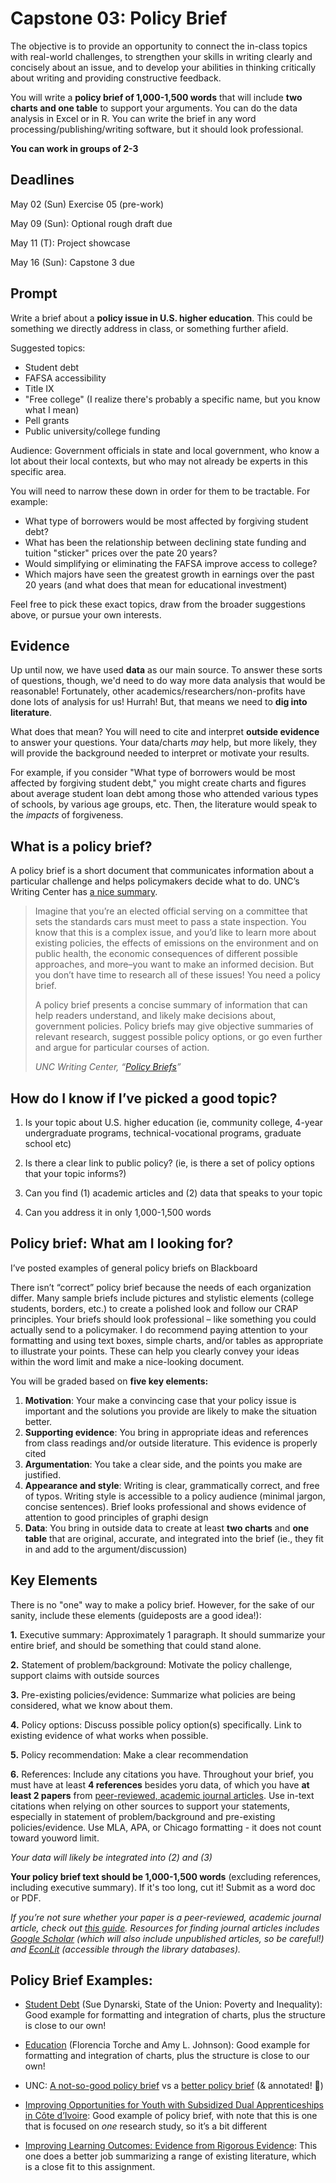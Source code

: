 # Capstone 03: Policy Brief

 

The objective is to provide an opportunity to connect the in-class topics with real-world challenges, to strengthen your skills in writing clearly and concisely about an issue, and to develop your abilities in thinking critically about writing and providing constructive feedback. 

You will write a **policy brief of 1,000-1,500 words** that will include **two charts and one table** to support your arguments. You can do the data analysis in Excel or in R. You can write the brief in any word processing/publishing/writing software, but it should look professional. 

**You can work in groups of 2-3**

## Deadlines

May 02 (Sun) Exercise 05 (pre-work)

May 09 (Sun): Optional rough draft due 

May 11 (T): Project showcase

May 16 (Sun): Capstone 3 due

## Prompt 



Write a brief about a **policy issue in U.S. higher education**. This could be something we directly address in class, or something further afield.

Suggested topics: 

- Student debt
- FAFSA accessibility
- Title IX
- "Free college" (I realize there's probably a specific name, but you know what I mean)
- Pell grants
- Public university/college funding

Audience: Government officials in state and local government, who know a lot about their local contexts, but who may not already be experts in this specific area. 



You will need to narrow these down in order for them to be tractable. For example: 

- What type of borrowers would be most affected by forgiving student debt? 
- What has been the relationship between declining state funding and tuition "sticker" prices over the pate 20 years? 
- Would simplifying or eliminating the FAFSA improve access to college? 
- Which majors have seen the greatest growth in earnings over the past 20 years (and what does that mean for educational investment)

Feel free to pick these exact topics, draw from the broader suggestions above, or pursue your own interests.

## Evidence 

Up until now, we have used **data** as our main source. To answer these sorts of questions, though, we'd need to do way more data analysis that would be reasonable! Fortunately, other academics/researchers/non-profits have done lots of analysis for us! Hurrah! But, that means we need to **dig into literature**. 

What does that mean? You will need to cite and interpret **outside evidence** to answer your questions. Your data/charts *may* help, but more likely, they will provide the background needed to interpret or motivate your results. 

For example, if you consider "What type of borrowers would be most affected by forgiving student debt," you might create charts and figures about average student loan debt among those who attended various types of schools, by various age groups, etc. Then, the literature would speak to the *impacts* of forgiveness.



## **What is a policy brief?** 

A policy brief is a short document that communicates information about a particular challenge and helps policymakers decide what to do. UNC’s Writing Center has [a nice summary](https://writingcenter.unc.edu/tips-and-tools/policy-briefs/). 

>  Imagine that you’re an elected official serving on a committee that sets the standards cars must meet to pass a state inspection. You know that this is a complex issue, and you’d like to learn more about existing policies, the effects of emissions on the environment and on public health, the economic consequences of different possible approaches, and more–you want to make an informed decision. But you don’t have time to research all of these issues! You need a policy brief.
>
> A policy brief presents a concise summary of information that can help readers understand, and likely make decisions about, government policies. Policy briefs may give objective summaries of relevant research, suggest possible policy options, or go even further and argue for particular courses of action.
>
> *UNC Writing Center, “*[*Policy Briefs*](https://writingcenter.unc.edu/tips-and-tools/policy-briefs/)*”* 

 

## **How do I know if I’ve picked a good topic?** 

1.  Is your topic about U.S. higher education (ie, community college, 4-year undergraduate programs, technical-vocational programs, graduate school etc)

2. Is there a clear link to public policy? (ie, is there a set of policy options that your topic informs?)
3. Can you find (1) academic articles and (2) data that speaks to your topic
4. Can you address it in only 1,000-1,500 words

 

## **Policy brief: What am I looking for?** 

I’ve posted examples of general policy briefs on Blackboard

There isn’t “correct” policy brief because the needs of each organization differ. Many sample briefs include pictures and stylistic elements (college students, borders, etc.) to create a polished look and follow our CRAP principles. Your briefs should look professional – like something you could actually send to a policymaker. I do recommend paying attention to your formatting and using text boxes, simple charts, and/or tables as appropriate to illustrate your points. These can help you clearly convey your ideas within the word limit and make a nice-looking document. 

You will be graded based on **five key elements:** 

1. **Motivation**: Your make a convincing case that your policy issue is important and the solutions you provide are likely to make the situation better. 
2. **Supporting evidence**: You bring in appropriate ideas and references from class readings and/or outside literature. This evidence is properly cited
3. **Argumentation**: You take a clear side, and the points you make are justified. 
4. **Appearance and style**: Writing is clear, grammatically correct, and free of typos. Writing style is accessible to a policy audience (minimal jargon, concise sentences). Brief looks professional and shows evidence of attention to good principles of graphi design
5. **Data**: You bring in outside data to create at least **two charts** and **one table** that are original, accurate, and integrated into the brief (ie., they fit in and add to the argument/discussion)

 

## **Key Elements**

There is no "one" way to make a policy brief. However, for the sake of our sanity, include these elements (guideposts are a good idea!):

**1.**   Executive summary: Approximately 1 paragraph. It should summarize your entire brief, and should be something that could stand alone.

**2.**   Statement of problem/background: Motivate the policy challenge, support claims with outside sources 

**3.**   Pre-existing policies/evidence: Summarize what policies are being considered, what we know about them.

**4.**   Policy options: Discuss possible policy option(s) specifically. Link to existing evidence of what works when possible. 

**5.**   Policy recommendation: Make a clear recommendation 

**6.**   References: Include any citations you have. Throughout your brief, you must have at least **4 references** besides yoru data, of which you have **at least 2 papers** from <u>peer-reviewed, academic journal articles</u>. Use in-text citations when relying on other sources to support your statements, especially in statement of problem/background and pre-existing policies/evidence. Use MLA, APA, or Chicago formatting - it does not count toward youword limit.

*Your data  will likely be integrated into (2) and (3)*

**Your policy brief text should be 1,000-1,500 words** (excluding references, including executive summary). If it's too long, cut it! Submit as a word doc or PDF.

 *If you’re not sure whether your paper is a peer-reviewed, academic journal article, check out* [*this guide*](https://guides.lib.jjay.cuny.edu/c.php?g=288333&p=1922599)*. Resources for finding journal articles includes* [*Google Scholar*](https://scholar.google.com/) *(which will also include unpublished articles, so be careful!) and* [*EconLit*](http://library.uvm.edu/research/research_databases#LETTER_E) *(accessible through the library databases).* 



 

## **Policy Brief Examples:** 



- [Student Debt](https://inequality.stanford.edu/sites/default/files/Pathways_SOTU_2019_StudentDebt.pdf) (Sue Dynarski, State of the Union: Poverty and Inequality): Good example for formatting and integration of charts, plus the structure is close to our own!

- [Education](https://inequality.stanford.edu/sites/default/files/Pathways_SOTU_2019_Education.pdf) (Florencia Torche and Amy L. Johnson): Good example for formatting and integration of charts, plus the structure is close to our own!
- UNC: [A not-so-good policy brief](https://writingcenter.unc.edu/files/2019/10/policy-brief-not-good.pdf) vs a [better policy brief](https://writingcenter.unc.edu/files/2019/10/policy-brief-better.pdf)  (& annotated! :notebook:)

- [Improving Opportunities for Youth with Subsidized Dual Apprenticeships in Côte d’Ivoire](https://www.poverty-action.org/sites/default/files/publications/CDI-Apprenticeship-Policy-Brief_English.pdf): Good example of policy brief, with note that this is one that is focused on *one* research study, so it’s a bit different 

- [Improving Learning Outcomes: Evidence from Rigorous Evidence](https://www.poverty-action.org/sites/default/files/publications/Improving-Learning-Outcomes-December-2019.pdf): This one does a better job summarizing a range of existing literature, which is a close fit to this assignment. 